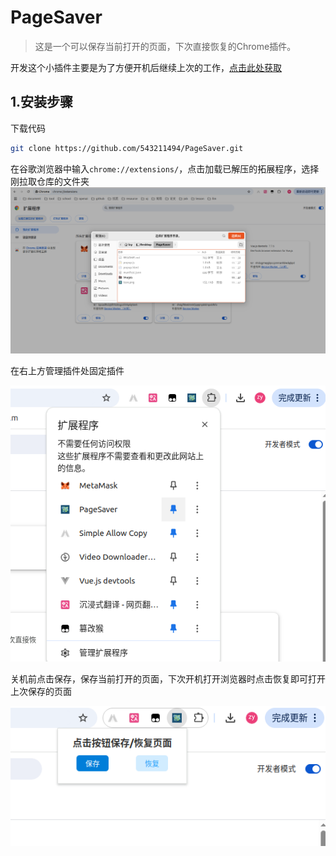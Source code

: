 # PageSaver

> 这是一个可以保存当前打开的页面，下次直接恢复的Chrome插件。

开发这个小插件主要是为了方便开机后继续上次的工作，<a href="https://github.com/543211494/PageSaver/releases/tag/page-saver-1.0">点击此处获取</a>

## 1.安装步骤

下载代码

```sh
git clone https://github.com/543211494/PageSaver.git
```

在谷歌浏览器中输入`chrome://extensions/`，点击加载已解压的拓展程序，选择刚拉取仓库的文件夹![1](./images/1.png)

在右上方管理插件处固定插件

![2](./images/2.png)

关机前点击保存，保存当前打开的页面，下次开机打开浏览器时点击恢复即可打开上次保存的页面

![3](./images/3.png)